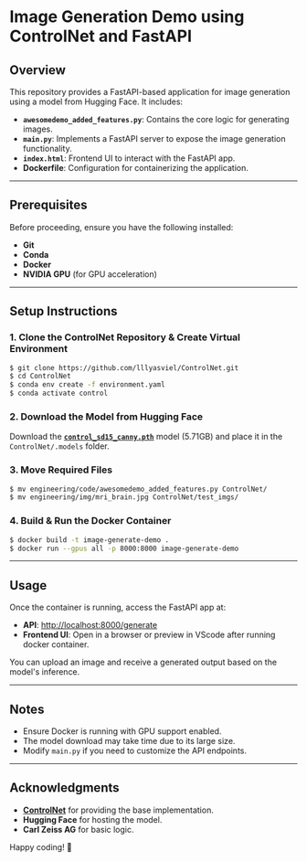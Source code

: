 # Image Generation Demo using ControlNet and FastAPI

## Overview
This repository provides a FastAPI-based application for image generation using a model from Hugging Face. It includes:
- **`awesomedemo_added_features.py`**: Contains the core logic for generating images.
- **`main.py`**: Implements a FastAPI server to expose the image generation functionality.
- **`index.html`**: Frontend UI to interact with the FastAPI app.
- **Dockerfile**: Configuration for containerizing the application.

---

## Prerequisites
Before proceeding, ensure you have the following installed:
- **Git**
- **Conda**
- **Docker**
- **NVIDIA GPU** (for GPU acceleration)

---

## Setup Instructions

### 1. Clone the ControlNet Repository & Create Virtual Environment
```sh
$ git clone https://github.com/lllyasviel/ControlNet.git
$ cd ControlNet
$ conda env create -f environment.yaml
$ conda activate control
```

### 2. Download the Model from Hugging Face
Download the **[`control_sd15_canny.pth`](https://huggingface.co/lllyasviel/ControlNet/blob/main/models/control_sd15_canny.pth)** model (5.71GB) and place it in the `ControlNet/.models` folder.

### 3. Move Required Files
```sh
$ mv engineering/code/awesomedemo_added_features.py ControlNet/
$ mv engineering/img/mri_brain.jpg ControlNet/test_imgs/
```

### 4. Build & Run the Docker Container
```sh
$ docker build -t image-generate-demo .
$ docker run --gpus all -p 8000:8000 image-generate-demo
```

---

## Usage
Once the container is running, access the FastAPI app at:
- **API**: [http://localhost:8000/generate](http://localhost:8000/generate)
- **Frontend UI**: Open in a browser or preview in VScode after running docker container.

You can upload an image and receive a generated output based on the model's inference.

---

## Notes
- Ensure Docker is running with GPU support enabled.
- The model download may take time due to its large size.
- Modify `main.py` if you need to customize the API endpoints.

---

## Acknowledgments
- **[ControlNet](https://github.com/lllyasviel/ControlNet)** for providing the base implementation.
- **Hugging Face** for hosting the model.
- **Carl Zeiss AG** for basic logic.

Happy coding! 🚀
